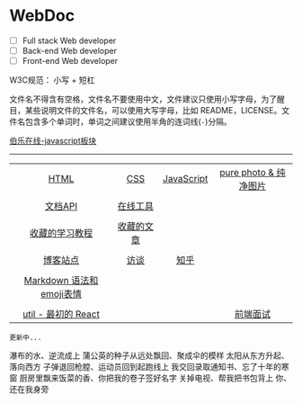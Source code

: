 # WebDoc
- [ ] Full stack Web developer
- [ ] Back-end Web developer
- [ ] Front-end Web developer

W3C规范： 小写 + 短杠

文件名不得含有空格，文件名不要使用中文，文件建议只使用小写字母，为了醒目，某些说明文件的文件名，可以使用大写字母，比如 README，LICENSE。文件名包含多个单词时，单词之间建议使用半角的连词线(`-`)分隔。

[伯乐在线-javascript板块](http://web.jobbole.com/category/javascript-2/)

-------------------------------------------------

|||||
|:-:|:-:|:-:|:-:|
|[HTML](HTML)<br/>|[CSS](CSS)<br/>|[JavaScript](JavaScript)|[pure photo & 纯净图片](pure-photo)|
||||
|[文档API](doc-api)<br/>|[在线工具](online-tool)||
||||
|[收藏的学习教程](tutorial)<br/>|[收藏的文章](post)||
||||
|[博客站点](blog)<br/>|[访谈](interview)<br/>|[知乎](zhihu)|
||||
|[Markdown 语法和 emoji表情](github-markdown)<br/>|
||||
|[util - 最初的 React](util)|||[前端面试](front-end-developer-interview-questions)|

```
更新中...
```


瀑布的水、逆流成上
蒲公英的种子从远处飘回、聚成伞的模样
太阳从东方升起、落向西方
子弹退回枪膛、运动员回到起跑线上
我交回录取通知书、忘了十年的寒窗
厨房里飘来饭菜的香、你把我的卷子签好名字
关掉电视、帮我把书包背上
你、还在我身旁

